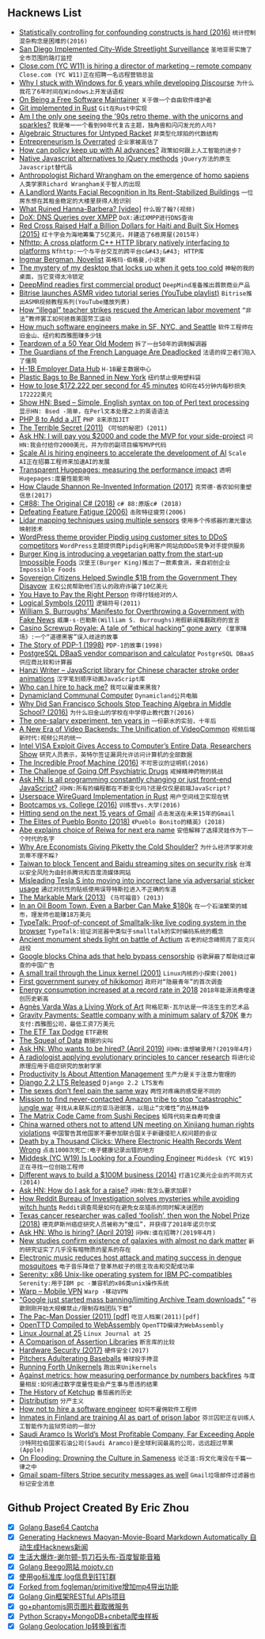 ## Hacknews List


- [Statistically controlling for confounding constructs is hard (2016)](https://journals.plos.org/plosone/article?id=10.1371/journal.pone.0152719)  `统计控制混杂构念是困难的(2016)`
- [San Diego Implemented City-Wide Streetlight Surveillance](https://massprivatei.blogspot.com/2019/03/san-diego-has-been-turned-into-massive.html)  `圣地亚哥实施了全市范围的路灯监控`
- [Close.com (YC W11) is hiring a director of marketing – remote company](https://jobs.lever.co/close.io/26a9072c-4ede-42b5-b2a6-43ac6742ccde?lever-origin=applied&amp;lever-source%5B%5D=HN)  `Close.com (YC W11)正在招聘一名远程营销总监`
- [Why I stuck with Windows for 6 years while developing Discourse](https://samsaffron.com/archive/2019/03/31/why-i-stuck-with-windows-for-6-years-while-developing-discourse)  `为什么我花了6年时间在Windows上开发话语权`
- [On Being a Free Software Maintainer](https://feaneron.com/2019/03/28/on-being-a-free-software-maintainer/)  `关于做一个自由软件维护者`
- [Git implemented in Rust](https://github.com/chrisdickinson/git-rs)  `Git在Rust中实现`
- [Am I the only one seeing the &#39;90s retro theme, with the unicorns and sparkles?](https://meta.stackoverflow.com/questions/382047/am-i-the-only-one-seeing-the-90s-retro-theme-with-the-unicorns-and-sparkles)  `我是唯一一个看到90年代复古主题，独角兽和闪闪发光的人吗?`
- [Algebraic Structures for Untyped Racket](https://github.com/dedbox/racket-algebraic)  `非类型化球拍的代数结构`
- [Entrepreneurism Is Overrated](http://greyenlightenment.com/entrepreneurism-is-overrated/)  `企业家被高估了`
- [How can policy keep up with AI advances?](https://80000hours.org/podcast/episodes/openai-askell-brundage-clark-latest-in-ai-policy-and-strategy/)  `政策如何跟上人工智能的进步?`
- [Native Javascript alternatives to jQuery methods](https://github.com/nefe/You-Dont-Need-jQuery)  `jQuery方法的原生Javascript替代品`
- [Anthropologist Richard Wrangham on the emergence of homo sapiens](http://www.spiegel.de/international/interview-with-anthropologist-richard-wrangham-a-1259252.html)  `人类学家Richard Wrangham关于智人的出现`
- [A Landlord Wants Facial Recognition in Its Rent-Stabilized Buildings](https://www.nytimes.com/2019/03/28/nyregion/rent-stabilized-buildings-facial-recognition.html)  `一位房东想在其租金稳定的大楼里获得人脸识别`
- [What Ruined Hanna-Barbera? [video]](https://www.youtube.com/watch?v=CWgcizAgxOs)  `什么毁了翰?(视频)`
- [DoX: DNS Queries over XMPP](https://xmpp.org/extensions/xep-0418.html)  `DoX:通过XMPP进行DNS查询`
- [Red Cross Raised Half a Billion Dollars for Haiti ­and Built Six Homes (2015)](https://www.propublica.org/article/how-the-red-cross-raised-half-a-billion-dollars-for-haiti-and-built-6-homes)  `红十字会为海地筹集了5亿美元，并建造了6栋房屋(2015年)`
- [Nfhttp: A cross platform C&#43;&#43; HTTP library natively interfacing to platforms](https://github.com/spotify/NFHTTP)  `Nfhttp:一个与平台交互的跨平台c&#43;&#43; HTTP库`
- [Ingmar Bergman, Novelist](https://www.nybooks.com/articles/2019/04/18/ingmar-bergman-novelist/)  `英格玛·伯格曼,小说家`
- [The mystery of my desktop that locks up when it gets too cold](https://utcc.utoronto.ca/~cks/space/blog/tech/ColdLockupMachineMystery)  `神秘的我的桌面，当它变得太冷锁定`
- [DeepMind readies first commercial product](https://www.ft.com/content/0e099914-514a-11e9-9c76-bf4a0ce37d49)  `DeepMind准备推出首款商业产品`
- [Bitrise launches ASMR video tutorial series (YouTube playlist)](https://www.youtube.com/playlist?list=PLbKJc0NMPDrCv91fpEy_sOWzPhKzgYUuQ)  `Bitrise推出ASMR视频教程系列(YouTube播放列表)`
- [How “illegal” teacher strikes rescued the American labor movement](https://news.vice.com/en_us/article/mbzza3/how-illegal-teacher-strikes-rescued-the-american-labor-movement)  `“非法”教师罢工如何拯救美国劳工运动`
- [How much software engineers make in SF, NYC, and Seattle](https://triplebyte.com/software-engineer-salary)  `软件工程师在旧金山、纽约和西雅图赚多少钱`
- [Teardown of a 50 Year Old Modem](https://hackaday.com/2019/03/29/teardown-of-a-50-year-old-modem/)  `拆了一台50年的调制解调器`
- [The Guardians of the French Language Are Deadlocked](https://www.nytimes.com/2019/03/03/world/europe/academie-francaise-france-deadlock.html)  `法语的捍卫者们陷入了僵局`
- [H-1B Employer Data Hub](https://www.uscis.gov/h-1b-data-hub)  `H-1B雇主数据中心`
- [Plastic Bags to Be Banned in New York](https://www.nytimes.com/2019/03/28/nyregion/plastic-bag-ban-.html)  `纽约禁止使用塑料袋`
- [How to lose $172,222 per second for 45 minutes](https://sweetness.hmmz.org/2013-10-22-how-to-lose-172222-a-second-for-45-minutes.html)  `如何在45分钟内每秒损失172222美元`
- [Show HN: Bsed – Simple, English syntax on top of Perl text processing](https://github.com/andrewbihl/bsed)  `显示HN: Bsed -简单，在Perl文本处理之上的英语语法`
- [PHP 8 to Add a JIT](https://blog.krakjoe.ninja/2019/03/php-gr8.html)  `PHP 8来添加JIT`
- [The Terrible Secret (2011)](https://blog.corememory.io/tom-bombadil.html)  `《可怕的秘密》(2011)`
- [Ask HN: I will pay you $2000 and code the MVP for your side-project](item?id=19536156)  `问HN:我会付给你2000美元，并为你的副项目编写MVP代码`
- [Scale AI is hiring engineers to accelerate the development of AI](https://scale.ai/about#jobs)  `Scale AI正在招募工程师来加速AI的发展`
- [Transparent Hugepages: measuring the performance impact](https://alexandrnikitin.github.io/blog/transparent-hugepages-measuring-the-performance-impact/)  `透明Hugepages:度量性能影响`
- [How Claude Shannon Re-Invented Information (2017)](http://nautil.us/issue/51/limits/how-information-got-re_invented)  `克劳德·香农如何重塑信息(2017)`
- [C#88: The Original C# (2018)](https://medium.com/@ricomariani/c-88-the-original-c-66a1b5de47d7)  `c# 88:原版c# (2018)`
- [Defeating Feature Fatigue (2006)](https://hbr.org/2006/02/defeating-feature-fatigue)  `击败特征疲劳(2006)`
- [Lidar mapping techniques using multiple sensors](https://www.ouster.io/blog-posts/2019/3/29/lidar-mapping-with-ouster-3d-sensors)  `使用多个传感器的激光雷达映射技术`
- [WordPress theme provider Pipdig using customer sites to DDoS competitors](https://www.jemjabella.co.uk/2019/security-alert-pipdig-insecure-ddosing-competitors/)  `WordPress主题提供商Pipdig利用客户网站向DDoS竞争对手提供服务`
- [Burger King is introducing a vegetarian patty from the start-up Impossible Foods](https://www.nytimes.com/2019/04/01/technology/burger-king-impossible-whopper.html)  `汉堡王(Burger King)推出了一款素食派，来自初创企业Impossible Foods`
- [Sovereign Citizens Helped Swindle $1B from the Government They Disavow](https://www.nytimes.com/2019/03/29/business/sovereign-citizens-financial-crime.html#)  `主权公民帮助他们否认的政府诈骗了10亿美元`
- [You Have to Pay the Right Person](https://www.bloomberg.com/opinion/articles/2019-03-13/you-have-to-pay-the-right-person)  `你得付钱给对的人`
- [Logical Symbols (2011)](http://www.philosophypages.com/lg/e10a.htm)  `逻辑符号(2011)`
- [William S. Burroughs’ Manifesto for Overthrowing a Government with Fake News](http://www.openculture.com/2019/03/william-s-burroughs-manifesto-for-overthrowing-a-corrupt-government-with-fake-news.html)  `威廉·s·巴勒斯(William S. Burroughs)用假新闻推翻政府的宣言`
- [Casino Screwup Royale: A tale of “ethical hacking” gone awry](https://arstechnica.com/information-technology/2019/03/50-shades-of-greyhat-a-study-in-how-not-to-handle-security-disclosures/)  `《皇家赌场》:一个“道德黑客”误入歧途的故事`
- [The Story of PDP-1 (1998)](https://gordonbell.azurewebsites.net/digital/timeline/pdp-1story.htm)  `PDP-1的故事(1998)`
- [PostgreSQL DBaaS vendor comparison and calculator](https://barnabas.me/articles/postgres-dbaas.html)  `PostgreSQL DBaaS供应商比较和计算器`
- [Hanzi Writer – JavaScript library for Chinese character stroke order animations](https://chanind.github.io/hanzi-writer/)  `汉字笔划顺序动画JavaScript库`
- [Who can I hire to hack me?](https://shkspr.mobi/blog/2019/03/who-can-i-hire-to-hack-me/)  `我可以雇谁来黑我?`
- [Dynamicland Communal Computer](https://dynamicland.org/)  `Dynamicland公共电脑`
- [Why Did San Francisco Schools Stop Teaching Algebra in Middle School? (2016)](https://priceonomics.com/why-did-san-francisco-schools-stop-teaching/)  `为什么旧金山的学校在中学停止教代数?(2016)`
- [The one-salary experiment, ten years in](https://iwantmyname.com/blog/the-one-salary-experiment-ten-years-in)  `一份薪水的实验，十年后`
- [A New Era of Video Backends: The Unification of VideoCommon](https://dolphin-emu.org/blog/2019/04/01/the-new-era-of-video-backends/)  `视频后端新时代:视频公共的统一`
- [Intel VISA Exploit Gives Access to Computer’s Entire Data, Researchers Show](https://gadgets.ndtv.com/laptops/news/intel-visa-sa-00086-exploit-researchers-computer-data-access-2014854)  `研究人员表示，英特尔签证漏洞允许访问计算机的全部数据`
- [The Incredible Proof Machine (2016)](http://incredible.pm)  `不可思议的证明机(2016)`
- [The Challenge of Going Off Psychiatric Drugs](https://www.newyorker.com/magazine/2019/04/08/the-challenge-of-going-off-psychiatric-drugs/)  `戒掉精神药物的挑战`
- [Ask HN: Is all programming constantly changing or just front-end JavaScript?](item?id=19544920)  `问HN:所有的编程都在不断变化吗?还是仅仅是前端JavaScript?`
- [Userspace WireGuard Implementation in Rust](https://github.com/cloudflare/boringtun)  `用户空间线卫实现在锈`
- [Bootcamps vs. College (2016)](https://triplebyte.com/blog/bootcamps-vs-college)  `训练营vs.大学(2016)`
- [Hitting send on the next 15 years of Gmail](https://www.blog.google/products/gmail/hitting-send-on-the-next-15-years-of-gmail/)  `点击发送在未来15年的Gmail`
- [The Elites of Pueblo Bonito (2018)](https://thefifthwave.wordpress.com/2018/05/02/the-elites-of-pueblo-bonito/)  `《Pueblo Bonito的精英》(2018)`
- [Abe explains choice of Reiwa for next era name](https://japantoday.com/category/national/japan-names-new-era-reiwa)  `安倍解释了选择灵娃作为下一个时代的名字`
- [Why Are Economists Giving Piketty the Cold Shoulder?](http://bostonreview.net/class-inequality/marshall-steinbaum-why-are-economists-giving-piketty-cold-shoulder)  `为什么经济学家对皮凯蒂不理不睬?`
- [Taiwan to block Tencent and Baidu streaming sites on security risk](https://asia.nikkei.com/Politics/International-relations/Taiwan-to-block-Tencent-and-Baidu-streaming-sites-on-security-risk)  `台湾以安全风险为由封杀腾讯和百度流媒体网站`
- [Misleading Tesla S into moving into incorrect lane via adversarial sticker usage](https://twitter.com/ashk4n/status/1112025340644196352)  `通过对抗性的贴纸使用误导特斯拉进入不正确的车道`
- [The Markable Mark (2013)](http://www.markability.net/)  `《马可福音》(2013)`
- [In an Oil Boom Town, Even a Barber Can Make $180k](https://www.wsj.com/articles/in-this-oil-boom-town-even-a-barber-can-make-180-000-11551436210)  `在一个石油繁荣的城市，理发师也能赚18万美元`
- [TypeTalk: Proof-of-concept of Smalltalk-like live coding system in the browser](http://cowlark.com/typetalk/)  `TypeTalk:验证浏览器中类似于smalltalk的实时编码系统的概念`
- [Ancient monument sheds light on battle of Actium](https://www.independent.co.uk/news/science/archaeology/roman-empire-cleopatra-octavian-ceasar-egypt-battle-sea-nicopolis-history-archaeology-a8843886.html)  `古老的纪念碑照亮了亚克兴战役`
- [Google blocks China ads that help bypass censorship](https://www.ft.com/content/1091cf20-5209-11e9-b401-8d9ef1626294)  `谷歌屏蔽了帮助绕过审查的中国广告`
- [A small trail through the Linux kernel (2001)](https://www.win.tue.nl/~aeb/linux/vfs/trail.html)  `Linux内核的小探索(2001)`
- [First government survey of hikikomori](https://www.japantimes.co.jp/news/2019/03/29/national/613000-japan-aged-40-64-recluses-says-first-government-survey-hikikomori/)  `政府对“隐蔽青年”的首次调查`
- [Energy consumption increased at a record rate in 2018](https://www.economist.com/graphic-detail/2019/03/26/energy-consumption-increased-at-a-record-rate-in-2018)  `2018年能源消费增速创历史新高`
- [Agnès Varda Was a Living Work of Art](https://www.hollywoodreporter.com/news/agn-s-varda-was-a-living-work-art-1198251)  `阿格尼斯·瓦尔达是一件活生生的艺术品`
- [Gravity Payments: Seattle company with a minimum salary of $70K](https://www.nytimes.com/2019/03/30/opinion/sunday/dan-price-minimum-wage.html)  `重力支付:西雅图公司，最低工资7万美元`
- [The ETF Tax Dodge](https://www.bloomberg.com/graphics/2019-etf-tax-dodge-lets-investors-save-big/)  `ETF避税`
- [The Squeal of Data](https://tedium.co/2019/03/14/teletype-computer-evolution-history/)  `数据的尖叫`
- [Ask HN: Who wants to be hired? (April 2019)](item?id=19543938)  `问HN:谁想被录用?(2019年4月)`
- [A radiologist applying evolutionary principles to cancer research](https://www.wired.com/story/cancer-treatment-darwin-evolution/)  `将进化论原理应用于癌症研究的放射学家`
- [Productivity Is About Attention Management](https://www.nytimes.com/2019/03/28/smarter-living/productivity-isnt-about-time-management-its-about-attention-management.html)  `生产力是关于注意力管理的`
- [Django 2.2 LTS Released](https://www.djangoproject.com/weblog/2019/apr/01/django-22-released/)  `Django 2.2 LTS发布`
- [The sexes don’t feel pain the same way](https://www.nature.com/articles/d41586-019-00895-3)  `两性对疼痛的感受是不同的`
- [Mission to find never-contacted Amazon tribe to stop “catastrophic” jungle war](https://www.mirror.co.uk/news/world-news/mission-find-never-contacted-amazon-14106577)  `寻找从未联系过的亚马逊部落，以阻止“灾难性”的丛林战争`
- [The Matrix Code Came from Sushi Recipes](https://www.wired.com/story/the-matrix-code-sushi-recipe/)  `矩阵代码来自寿司食谱`
- [China warned others not to attend UN meeting on Xinjiang human rights violations](https://www.hongkongfp.com/2019/04/01/china-warned-countries-not-attend-un-meeting-xinjiang-human-rights-violations/)  `中国警告其他国家不要参加联合国关于新疆侵犯人权问题的会议`
- [Death by a Thousand Clicks: Where Electronic Health Records Went Wrong](http://fortune.com/longform/medical-records/)  `点击1000次死亡:电子健康记录出错的地方`
- [Middesk (YC W19) Is Looking for a Founding Engineer](https://angel.co/middesk/jobs/528518-software-engineer-generalist)  `Middesk (YC W19)正在寻找一位创始工程师`
- [Different ways to build a $100M business (2014)](http://christophjanz.blogspot.com/2014/10/five-ways-to-build-100-million-business.html)  `打造1亿美元企业的不同方式(2014)`
- [Ask HN: How do I ask for a raise?](item?id=19541937)  `问HN:我怎么要求加薪?`
- [How Reddit Bureau of Investigation solves mysteries while avoiding witch hunts](https://www.wired.co.uk/article/moderators-rbi-reddit-fbi)  `Reddit调查局是如何在避免女巫猎杀的同时解决谜团的`
- [Texas cancer researcher was called ‘foolish’, then won the Nobel Prize (2018)](https://www.washingtonpost.com/nation/2019/03/25/texas-scientist-was-called-foolish-arguing-immune-system-could-fight-cancer-then-he-won-nobel-prize/)  `德克萨斯州癌症研究人员被称为“傻瓜”，并获得了2018年诺贝尔奖`
- [Ask HN: Who is hiring? (April 2019)](item?id=19543940)  `问HN:谁在招聘?(2019年4月)`
- [New studies confirm existence of galaxies with almost no dark matter](https://news.yale.edu/2019/03/29/new-studies-confirm-existence-galaxies-almost-no-dark-matter)  `新的研究证实了几乎没有暗物质的星系的存在`
- [Electronic music reduces host attack and mating success in dengue mosquitoes](https://www.ncbi.nlm.nih.gov/pubmed/30922800)  `电子音乐降低了登革热蚊子的宿主攻击和交配成功率`
- [Serenity: x86 Unix-like operating system for IBM PC-compatibles](https://github.com/awesomekling/serenity)  `Serenity:用于IBM pc -兼容机的x86类unix操作系统`
- [Warp – Mobile VPN](https://blog.cloudflare.com/1111-warp-better-vpn/)  `Warp -移动VPN`
- [“Google just started mass banning/limiting Archive Team downloads”](https://twitter.com/textfiles/status/1112494767601053696)  `“谷歌刚刚开始大规模禁止/限制存档团队下载”`
- [The Pac-Man Dossier (2011) [pdf]](http://tralvex.com/download/forum/The%20Pac-Man%20Dossier.pdf)  `吃豆人档案(2011)[pdf]`
- [OpenTTD Compiled to WebAssembly](https://milek7.pl/openttd-wasm/)  `OpenTTD编译为WebAssembly`
- [Linux Journal at 25](https://www.linuxjournal.com/content/linux-journal-25)  `Linux Journal at 25`
- [A Comparison of Assertion Libraries](https://blog.frankel.ch/comparison-assertion-libraries/)  `断言库的比较`
- [Hardware Security (2017)](https://scl.engr.uconn.edu/courses/ece4451/hs.php)  `硬件安全(2017)`
- [Pitchers Adulterating Baseballs](https://www.nytimes.com/2019/03/29/sports/baseball/pitching.html)  `棒球投手搀混`
- [Running Forth Unikernels](https://nanovms.com/dev/tutorials/running-forth-unikernels)  `跑出来Unikernels`
- [Against metrics: how measuring performance by numbers backfires](https://aeon.co/ideas/against-metrics-how-measuring-performance-by-numbers-backfires)  `与度量相反:如何通过数字度量性能会产生事与愿违的结果`
- [The History of Ketchup](https://www.saturdayeveningpost.com/2019/01/the-history-of-ketchup/)  `番茄酱的历史`
- [Distributism](https://en.wikipedia.org/wiki/Distributism)  `分产主义`
- [How not to hire a software engineer](http://tonsky.me/blog/hiring/)  `如何不雇佣软件工程师`
- [Inmates in Finland are training AI as part of prison labor](https://www.theverge.com/2019/3/28/18285572/prison-labor-finland-artificial-intelligence-data-tagging-vainu)  `芬兰囚犯正在训练人工智能作为监狱劳动的一部分`
- [Saudi Aramco Is World’s Most Profitable Company, Far Exceeding Apple](https://www.nytimes.com/2019/04/01/business/saudi-aramco-profit.html)  `沙特阿拉伯国家石油公司(Saudi Aramco)是全球利润最高的公司，远远超过苹果(Apple)`
- [On Flooding: Drowning the Culture in Sameness](https://longreads.com/2019/03/29/on-flooding-drowning-the-culture-in-sameness/)  `论泛滥:将文化淹没在千篇一律之中`
- [Gmail spam-filters Stripe security messages as well](https://github.com/nh2/gmail-spamfilters-paypal-security-messages#update-gmail-spamfilters-stripe-as-well)  `Gmail垃圾邮件过滤器也标记安全消息`

## Github Project Created By Eric Zhou

- [x] [Golang Base64 Captcha](https://github.com/mojocn/base64Captcha)
- [x] [Generating Hacknews Maoyan-Movie-Board Markdown Automatically 自动生成Hacknews新闻](https://github.com/dejavuzhou/md-genie)
- [x] [生活大爆炸-谢尔顿-剪刀石头布-百度智能音箱](https://github.com/mojocn/dueros-bang-game)
- [x] [Golang Beego网站 mojotv.cn](https://github.com/mojocn/www.mojotv.cn)
- [x] [使用go标准库,log信息到钉钉群](https://github.com/mojocn/dooger)
- [x] [Forked from fogleman/primitive增加mp4导出功能](https://github.com/mojocn/primitive)
- [x] [Golang Gin框架RESTful APIs项目](https://github.com/JJJJJJJerk/ezier-golang-web-api-framework)
- [x] [go+phantomjs网页图片截取微服务](https://github.com/mojocn/screen_shot)
- [x] [Python Scrapy+MongoDB+cnbeta爬虫样板](https://github.com/mojocn/scrapy_mongodb_boilerplate_cnbeta)
- [x] [Golang Geolocation Ip转换到省市](https://github.com/mojocn/ip2location)